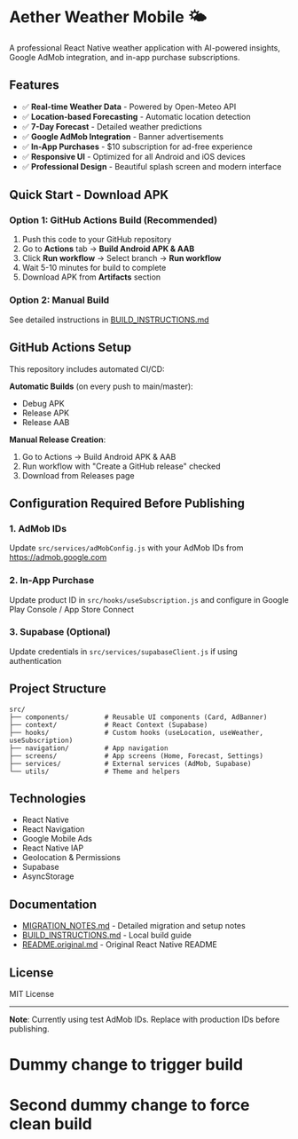 # Aether Weather Mobile 🌤️

A professional React Native weather application with AI-powered insights, Google AdMob integration, and in-app purchase subscriptions.

## Features

- ✅ **Real-time Weather Data** - Powered by Open-Meteo API
- ✅ **Location-based Forecasting** - Automatic location detection
- ✅ **7-Day Forecast** - Detailed weather predictions
- ✅ **Google AdMob Integration** - Banner advertisements
- ✅ **In-App Purchases** - $10 subscription for ad-free experience
- ✅ **Responsive UI** - Optimized for all Android and iOS devices
- ✅ **Professional Design** - Beautiful splash screen and modern interface

## Quick Start - Download APK

### Option 1: GitHub Actions Build (Recommended)

1. Push this code to your GitHub repository
2. Go to **Actions** tab → **Build Android APK & AAB**
3. Click **Run workflow** → Select branch → **Run workflow**
4. Wait 5-10 minutes for build to complete
5. Download APK from **Artifacts** section

### Option 2: Manual Build

See detailed instructions in [BUILD_INSTRUCTIONS.md](./BUILD_INSTRUCTIONS.md)

## GitHub Actions Setup

This repository includes automated CI/CD:

**Automatic Builds** (on every push to main/master):
- Debug APK
- Release APK  
- Release AAB

**Manual Release Creation**:
1. Go to Actions → Build Android APK & AAB
2. Run workflow with "Create a GitHub release" checked
3. Download from Releases page

## Configuration Required Before Publishing

### 1. AdMob IDs
Update `src/services/adMobConfig.js` with your AdMob IDs from https://admob.google.com

### 2. In-App Purchase
Update product ID in `src/hooks/useSubscription.js` and configure in Google Play Console / App Store Connect

### 3. Supabase (Optional)
Update credentials in `src/services/supabaseClient.js` if using authentication

## Project Structure

```
src/
├── components/         # Reusable UI components (Card, AdBanner)
├── context/            # React Context (Supabase)
├── hooks/              # Custom hooks (useLocation, useWeather, useSubscription)
├── navigation/         # App navigation
├── screens/            # App screens (Home, Forecast, Settings)
├── services/           # External services (AdMob, Supabase)
└── utils/              # Theme and helpers
```

## Technologies

- React Native
- React Navigation
- Google Mobile Ads
- React Native IAP
- Geolocation & Permissions
- Supabase
- AsyncStorage

## Documentation

- [MIGRATION_NOTES.md](./MIGRATION_NOTES.md) - Detailed migration and setup notes
- [BUILD_INSTRUCTIONS.md](./BUILD_INSTRUCTIONS.md) - Local build guide
- [README.original.md](./README.original.md) - Original React Native README

## License

MIT License

---

**Note**: Currently using test AdMob IDs. Replace with production IDs before publishing.




# Dummy change to trigger build


# Second dummy change to force clean build
